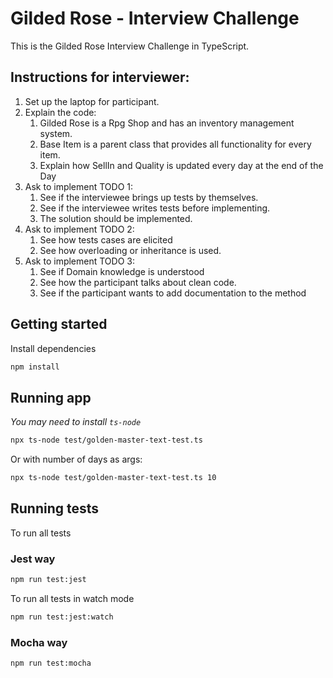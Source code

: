 # Gilded Rose - Interview Challenge

This is the Gilded Rose Interview Challenge in TypeScript.

## Instructions for interviewer:

1. Set up the laptop for participant.
2. Explain the code:
   1. Gilded Rose is a Rpg Shop and has an inventory management system.
   2. Base Item is a parent class that provides all functionality for every item.
   3. Explain how SellIn and Quality is updated every day at the end of the Day
3. Ask to implement TODO 1:
   1. See if the interviewee brings up tests by themselves.
   2. See if the interviewee writes tests before implementing.
   3. The solution should be implemented.
4. Ask to implement TODO 2:
   1. See how tests cases are elicited
   2. See how overloading or inheritance is used.  
5. Ask to implement TODO 3:
   1. See if Domain knowledge is understood
   2. See how the participant talks about clean code.
   3. See if the participant wants to add documentation to the method

## Getting started

Install dependencies

```sh
npm install
```

## Running app
_You may need to install `ts-node`_

```sh
npx ts-node test/golden-master-text-test.ts
```

Or with number of days as args:
```sh
npx ts-node test/golden-master-text-test.ts 10
```

## Running tests

To run all tests

### Jest way

```sh
npm run test:jest
```

To run all tests in watch mode

```sh
npm run test:jest:watch
```

### Mocha way

```sh
npm run test:mocha
```
